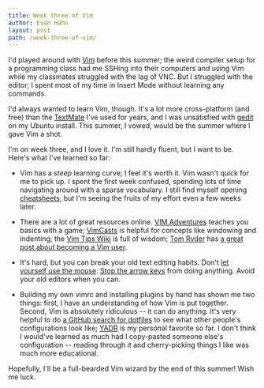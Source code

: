 ```yaml
---
title: Week three of Vim
author: Evan Hahn
layout: post
path: /week-three-of-vim/
---
```


I'd played around with [Vim][1] before this summer; the weird compiler setup for a programming class had me SSHing into their computers and using Vim while my classmates struggled with the lag of VNC. But I struggled with the editor; I spent most of my time in Insert Mode without learning any commands.

I'd always wanted to learn Vim, though. It's a lot more cross-platform (and free) than the [TextMate][2] I've used for years, and I was unsatisfied with [gedit][3] on my Ubuntu install. This summer, I vowed, would be the summer where I gave Vim a shot.

I'm on week three, and I love it. I'm still hardly fluent, but I want to be. Here's what I've learned so far:

- Vim has a _steep_ learning curve; I feel it's worth it. Vim wasn't quick for me to pick up. I spent the first week confused, spending lots of time navigating around with a sparse vocabulary. I still find myself opening [cheatsheets][4], but I'm seeing the fruits of my effort even a few weeks later.

- There are a lot of great resources online. [VIM Adventures][5] teaches you basics with a game; [VimCasts][6] is helpful for concepts like windowing and indenting; the [Vim Tips Wiki][7] is full of wisdom; [Tom Ryder][8] has [a great post about becoming a Vim user][9].

- It's hard, but you can break your old text editing habits. Don't [let yourself use the mouse][10]. [Stop the arrow keys][11] from doing anything. Avoid your old editors when you can.

- Building my own vimrc and installing plugins by hand has shown me two things: first, I have an understanding of how Vim is put together. Second, Vim is absolutely ridiculous -- it can do anything. It's very helpful to do [a GitHub search for dotfiles][12] to see what other people's configurations look like; [YADR][13] is my personal favorite so far. I don't think I would've learned as much had I copy-pasted someone else's configuration -- reading through it and cherry-picking things I like was much more educational.

Hopefully, I'll be a full-bearded Vim wizard by the end of this summer! Wish me luck.

[1]: http://www.vim.org/
[2]: http://macromates.com/
[3]: http://projects.gnome.org/gedit/
[4]: http://www.tuxfiles.org/linuxhelp/vimcheat.html
[5]: http://vim-adventures.com/
[6]: http://vimcasts.org/episodes/archive
[7]: http://vim.wikia.com/
[8]: http://blog.sanctum.geek.nz/
[9]: http://blog.sanctum.geek.nz/vim-anti-patterns/
[10]: http://vim.wikia.com/wiki/Using_the_mouse_for_Vim_in_an_xterm
[11]: https://evanhahn.com/wp-content/uploads/2012/05/vim_no_arrow_keys.txt
[12]: https://github.com/search?q=dotfiles&start_value=1&type=Repositories
[13]: http://skwp.github.com/dotfiles/

